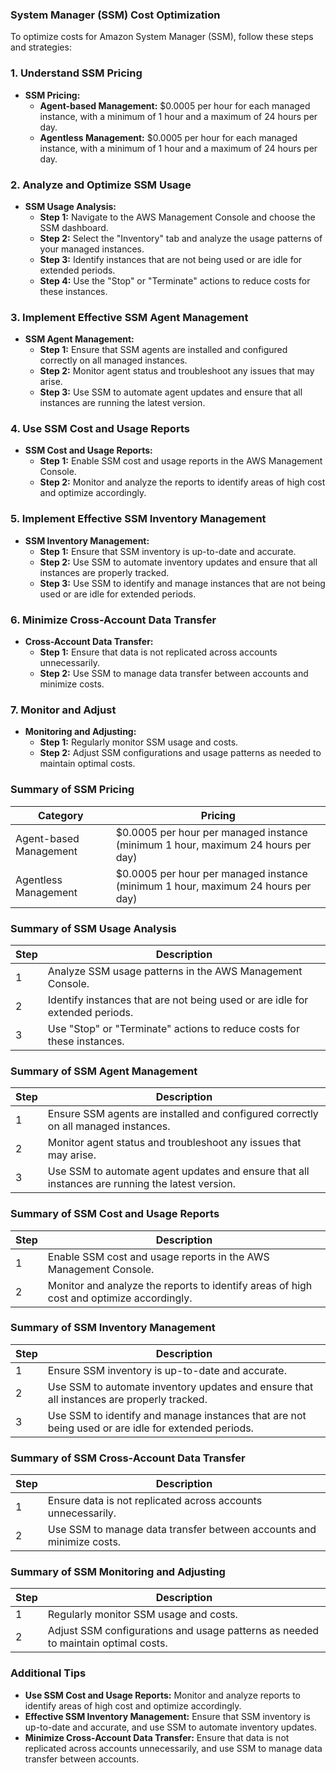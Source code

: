 ### System Manager (SSM) Cost Optimization

To optimize costs for Amazon System Manager (SSM), follow these steps and strategies:

### 1. Understand SSM Pricing

- **SSM Pricing:**
  - **Agent-based Management:** $0.0005 per hour for each managed instance, with a minimum of 1 hour and a maximum of 24 hours per day.
  - **Agentless Management:** $0.0005 per hour for each managed instance, with a minimum of 1 hour and a maximum of 24 hours per day.

### 2. Analyze and Optimize SSM Usage

- **SSM Usage Analysis:**
  - **Step 1:** Navigate to the AWS Management Console and choose the SSM dashboard.
  - **Step 2:** Select the "Inventory" tab and analyze the usage patterns of your managed instances.
  - **Step 3:** Identify instances that are not being used or are idle for extended periods.
  - **Step 4:** Use the "Stop" or "Terminate" actions to reduce costs for these instances.

### 3. Implement Effective SSM Agent Management

- **SSM Agent Management:**
  - **Step 1:** Ensure that SSM agents are installed and configured correctly on all managed instances.
  - **Step 2:** Monitor agent status and troubleshoot any issues that may arise.
  - **Step 3:** Use SSM to automate agent updates and ensure that all instances are running the latest version.

### 4. Use SSM Cost and Usage Reports

- **SSM Cost and Usage Reports:**
  - **Step 1:** Enable SSM cost and usage reports in the AWS Management Console.
  - **Step 2:** Monitor and analyze the reports to identify areas of high cost and optimize accordingly.

### 5. Implement Effective SSM Inventory Management

- **SSM Inventory Management:**
  - **Step 1:** Ensure that SSM inventory is up-to-date and accurate.
  - **Step 2:** Use SSM to automate inventory updates and ensure that all instances are properly tracked.
  - **Step 3:** Use SSM to identify and manage instances that are not being used or are idle for extended periods.

### 6. Minimize Cross-Account Data Transfer

- **Cross-Account Data Transfer:**
  - **Step 1:** Ensure that data is not replicated across accounts unnecessarily.
  - **Step 2:** Use SSM to manage data transfer between accounts and minimize costs.

### 7. Monitor and Adjust

- **Monitoring and Adjusting:**
  - **Step 1:** Regularly monitor SSM usage and costs.
  - **Step 2:** Adjust SSM configurations and usage patterns as needed to maintain optimal costs.

### Summary of SSM Pricing

| Category | Pricing |
| --- | --- |
| Agent-based Management | $0.0005 per hour per managed instance (minimum 1 hour, maximum 24 hours per day) |
| Agentless Management | $0.0005 per hour per managed instance (minimum 1 hour, maximum 24 hours per day) |

### Summary of SSM Usage Analysis

| Step | Description |
| --- | --- |
| 1 | Analyze SSM usage patterns in the AWS Management Console. |
| 2 | Identify instances that are not being used or are idle for extended periods. |
| 3 | Use "Stop" or "Terminate" actions to reduce costs for these instances. |

### Summary of SSM Agent Management

| Step | Description |
| --- | --- |
| 1 | Ensure SSM agents are installed and configured correctly on all managed instances. |
| 2 | Monitor agent status and troubleshoot any issues that may arise. |
| 3 | Use SSM to automate agent updates and ensure that all instances are running the latest version. |

### Summary of SSM Cost and Usage Reports

| Step | Description |
| --- | --- |
| 1 | Enable SSM cost and usage reports in the AWS Management Console. |
| 2 | Monitor and analyze the reports to identify areas of high cost and optimize accordingly. |

### Summary of SSM Inventory Management

| Step | Description |
| --- | --- |
| 1 | Ensure SSM inventory is up-to-date and accurate. |
| 2 | Use SSM to automate inventory updates and ensure that all instances are properly tracked. |
| 3 | Use SSM to identify and manage instances that are not being used or are idle for extended periods. |

### Summary of SSM Cross-Account Data Transfer

| Step | Description |
| --- | --- |
| 1 | Ensure data is not replicated across accounts unnecessarily. |
| 2 | Use SSM to manage data transfer between accounts and minimize costs. |

### Summary of SSM Monitoring and Adjusting

| Step | Description |
| --- | --- |
| 1 | Regularly monitor SSM usage and costs. |
| 2 | Adjust SSM configurations and usage patterns as needed to maintain optimal costs. |

### Additional Tips

- **Use SSM Cost and Usage Reports:** Monitor and analyze reports to identify areas of high cost and optimize accordingly.
- **Effective SSM Inventory Management:** Ensure that SSM inventory is up-to-date and accurate, and use SSM to automate inventory updates.
- **Minimize Cross-Account Data Transfer:** Ensure that data is not replicated across accounts unnecessarily, and use SSM to manage data transfer between accounts.
